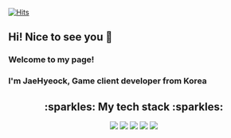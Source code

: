 [![Hits](https://hits.seeyoufarm.com/api/count/incr/badge.svg?url=https%3A%2F%2Fgithub.com%2FYangJJHH&count_bg=%2319E300&title_bg=%233D2E2E&icon=github.svg&icon_color=%23E7E7E7&title=hits&edge_flat=false)](https://hits.seeyoufarm.com)
## Hi! Nice to see you :wave:
### Welcome to my page!<br>
### I'm JaeHyeock, Game client developer from Korea
<div align = "center">
<h2>:sparkles: My tech stack :sparkles: </h2>
  <img src="https://img.shields.io/badge/-C%23-00599C?style=flat-square&logo=CSharp&logoColor=white"/>&nbsp<img src="https://img.shields.io/badge/C++-00599C?style=flat-square&logo=c%2B%2B&logoColor=white"/>&nbsp<img src="https://img.shields.io/badge/Unity-FFFFFF?style=flat-square&logo=Unity&logoColor=black"/>&nbsp<img src="https://img.shields.io/badge/Java-265A8F?style=flat-square&logo=java&logoColor=white">&nbsp<img src="https://img.shields.io/badge/Python-3776AB?style=flat-square&logo=Python&logoColor=white">
  

</div>

